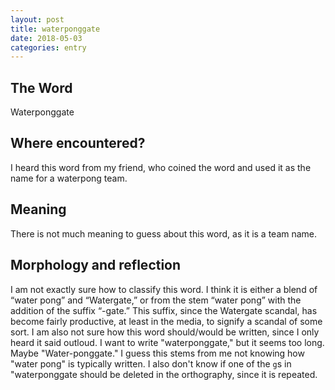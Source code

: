 ```yaml
---
layout: post
title: waterponggate
date: 2018-05-03
categories: entry
---
```

## The Word
Waterponggate

## Where encountered?
I heard this word from my friend, who coined the word and used it as the name for a waterpong team.

## Meaning
There is not much meaning to guess about this word, as it is a team name.


## Morphology and reflection
I am not exactly sure how to classify this word. I think it is either a blend of “water pong” and “Watergate,” 
or from the stem “water pong” with the addition of the suffix “-gate.” This suffix, since the Watergate 
scandal, has become fairly productive, at least in the media, to signify a scandal of some sort. I am also
not sure how this word should/would be written, since I only heard it said outloud. I want to write "waterponggate,"
but it seems too long. Maybe "Water-ponggate." I guess this stems from me not knowing how "water pong" is 
typically written. I also don't know if one of the `g`s in "waterponggate should be deleted in the orthography,
since it is repeated.

